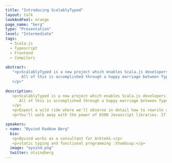 ```yaml
---
title: "Introducing ScalablyTyped"
layout: talk
lookAndFeel: orange
page_name: "berg"
type: "Presentation"
level: "Intermediate"
tags:
  - Scala.js
  - Typescript
  - Frontend
  - Compilers
  
abstract:
   "<p>ScalablyTyped is a new project which enables Scala.js developers to use thousands of Javascript libraries.
       All of this is accomplished through a happy marriage between Typescript and Scala.
   </p>"
   
description: 
   <p>ScalablyTyped is a new project which enables Scala.js developers to use thousands of Javascript libraries.
      All of this is accomplished through a happy marriage between Typescript and Scala.
   </p>
   <p>Expect a wild ride where we'll observe in detail how to rewrite star shaped pegs into decidedly square holes.</p>  
   <p>You'll walk away with the power of 6500 Javascript libraries. If you want that is another story.</p>

speakers:
- name: "Øyvind Raddum Berg"
  bio:
   <p>Øyvind works as a consultant for Arktekk.</p>
   <p>static typing and functional programming :thumbsup:</p>
  image: "oyvind.png"
  twitter: olvindberg
---
```

